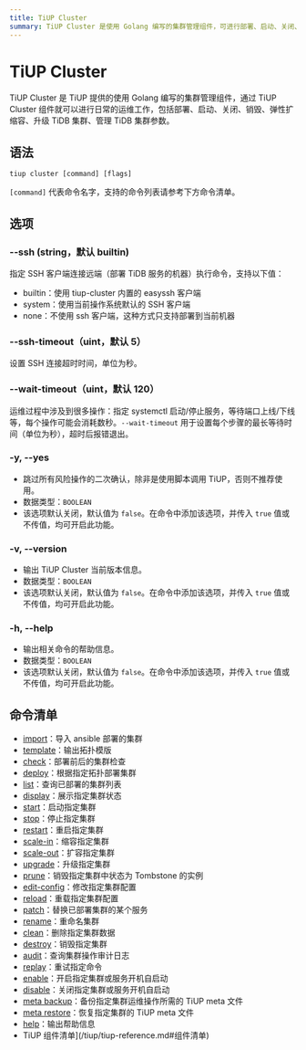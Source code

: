 ```yaml
---
title: TiUP Cluster
summary: TiUP Cluster 是使用 Golang 编写的集群管理组件，可进行部署、启动、关闭、销毁、弹性扩缩容、升级 TiDB 集群、管理参数。支持的命令有 import、template、check、deploy、list、display、start、stop、restart、scale-in、scale-out、upgrade、prune、edit-config、reload、patch、rename、clean、destroy、audit、replay、enable、disable、meta backup、meta restore、help。
---
```


# TiUP Cluster

TiUP Cluster 是 TiUP 提供的使用 Golang 编写的集群管理组件，通过 TiUP Cluster 组件就可以进行日常的运维工作，包括部署、启动、关闭、销毁、弹性扩缩容、升级 TiDB 集群、管理 TiDB 集群参数。

## 语法

```shell
tiup cluster [command] [flags]
```

`[command]` 代表命令名字，支持的命令列表请参考下方命令清单。

## 选项

### --ssh (string，默认 builtin)

指定 SSH 客户端连接远端（部署 TiDB 服务的机器）执行命令，支持以下值：

- builtin：使用 tiup-cluster 内置的 easyssh 客户端
- system：使用当前操作系统默认的 SSH 客户端
- none：不使用 ssh 客户端，这种方式只支持部署到当前机器

### --ssh-timeout（uint，默认 5）

设置 SSH 连接超时时间，单位为秒。

### --wait-timeout（uint，默认 120）

运维过程中涉及到很多操作：指定 systemctl 启动/停止服务，等待端口上线/下线等，每个操作可能会消耗数秒。`--wait-timeout` 用于设置每个步骤的最长等待时间（单位为秒），超时后报错退出。

### -y, --yes

- 跳过所有风险操作的二次确认，除非是使用脚本调用 TiUP，否则不推荐使用。
- 数据类型：`BOOLEAN`
- 该选项默认关闭，默认值为 `false`。在命令中添加该选项，并传入 `true` 值或不传值，均可开启此功能。

### -v, --version

- 输出 TiUP Cluster 当前版本信息。
- 数据类型：`BOOLEAN`
- 该选项默认关闭，默认值为 `false`。在命令中添加该选项，并传入 `true` 值或不传值，均可开启此功能。

### -h, --help

- 输出相关命令的帮助信息。
- 数据类型：`BOOLEAN`
- 该选项默认关闭，默认值为 `false`。在命令中添加该选项，并传入 `true` 值或不传值，均可开启此功能。

## 命令清单

- [import](/tiup/tiup-component-cluster-import.md)：导入 ansible 部署的集群
- [template](/tiup/tiup-component-cluster-template.md)：输出拓扑模版
- [check](/tiup/tiup-component-cluster-check.md)：部署前后的集群检查
- [deploy](/tiup/tiup-component-cluster-deploy.md)：根据指定拓扑部署集群
- [list](/tiup/tiup-component-cluster-list.md)：查询已部署的集群列表
- [display](/tiup/tiup-component-cluster-display.md)：展示指定集群状态
- [start](/tiup/tiup-component-cluster-start.md)：启动指定集群
- [stop](/tiup/tiup-component-cluster-stop.md)：停止指定集群
- [restart](/tiup/tiup-component-cluster-restart.md)：重启指定集群
- [scale-in](/tiup/tiup-component-cluster-scale-in.md)：缩容指定集群
- [scale-out](/tiup/tiup-component-cluster-scale-out.md)：扩容指定集群
- [upgrade](/tiup/tiup-component-cluster-upgrade.md)：升级指定集群
- [prune](/tiup/tiup-component-cluster-prune.md)：销毁指定集群中状态为 Tombstone 的实例
- [edit-config](/tiup/tiup-component-cluster-edit-config.md)：修改指定集群配置
- [reload](/tiup/tiup-component-cluster-reload.md)：重载指定集群配置
- [patch](/tiup/tiup-component-cluster-patch.md)：替换已部署集群的某个服务
- [rename](/tiup/tiup-component-cluster-rename.md)：重命名集群
- [clean](/tiup/tiup-component-cluster-clean.md)：删除指定集群数据
- [destroy](/tiup/tiup-component-cluster-destroy.md)：销毁指定集群
- [audit](/tiup/tiup-component-cluster-audit.md)：查询集群操作审计日志
- [replay](/tiup/tiup-component-cluster-replay.md)：重试指定命令
- [enable](/tiup/tiup-component-cluster-enable.md)：开启指定集群或服务开机自启动
- [disable](/tiup/tiup-component-cluster-disable.md)：关闭指定集群或服务开机自启动
- [meta backup](/tiup/tiup-component-cluster-meta-backup.md)：备份指定集群运维操作所需的 TiUP meta 文件
- [meta restore](/tiup/tiup-component-cluster-meta-restore.md)：恢复指定集群的 TiUP meta 文件
- [help](/tiup/tiup-component-cluster-help.md)：输出帮助信息
 - TiUP 组件清单](/tiup/tiup-reference.md#组件清单)